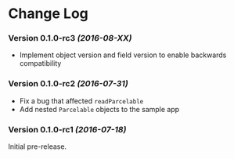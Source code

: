 Change Log
==========

### Version 0.1.0-rc3 *(2016-08-XX)*

 * Implement object version and field version to enable backwards compatibility

### Version 0.1.0-rc2 *(2016-07-31)*

 * Fix a bug that affected `readParcelable`
 * Add nested `Parcelable` objects to the sample app

### Version 0.1.0-rc1 *(2016-07-18)*

Initial pre-release.